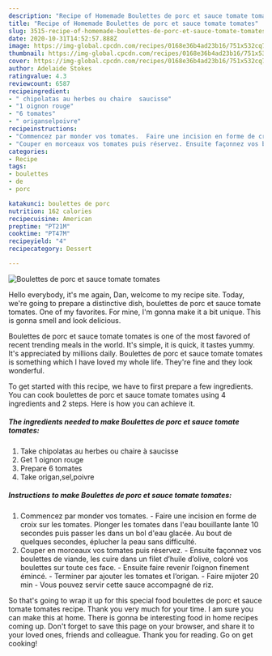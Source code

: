 ```yaml
---
description: "Recipe of Homemade Boulettes de porc et sauce tomate tomates"
title: "Recipe of Homemade Boulettes de porc et sauce tomate tomates"
slug: 3515-recipe-of-homemade-boulettes-de-porc-et-sauce-tomate-tomates
date: 2020-10-31T14:52:57.888Z
image: https://img-global.cpcdn.com/recipes/0168e36b4ad23b16/751x532cq70/boulettes-de-porc-et-sauce-tomate-tomates-photo-principale-de-la-recette.jpg
thumbnail: https://img-global.cpcdn.com/recipes/0168e36b4ad23b16/751x532cq70/boulettes-de-porc-et-sauce-tomate-tomates-photo-principale-de-la-recette.jpg
cover: https://img-global.cpcdn.com/recipes/0168e36b4ad23b16/751x532cq70/boulettes-de-porc-et-sauce-tomate-tomates-photo-principale-de-la-recette.jpg
author: Adelaide Stokes
ratingvalue: 4.3
reviewcount: 6587
recipeingredient:
- " chipolatas au herbes ou chaire  saucisse"
- "1 oignon rouge"
- "6 tomates"
- " origanselpoivre"
recipeinstructions:
- "Commencez par monder vos tomates.  Faire une incision en forme de croix sur les tomates. Plonger les tomates dans l&#39;eau bouillante lante 10 secondes puis passer les dans un bol d&#39;eau glacée. Au bout de quelques secondes, éplucher la peau sans difficulté."
- "Couper en morceaux vos tomates puis réservez. Ensuite façonnez vos boulettes de viande, les cuire dans un filet d’huile d’olive, coloré vos boulettes sur toute ces face.  Ensuite faire revenir l’oignon finement émincé. Terminer par ajouter les tomates et l’origan. Faire mijoter 20 min  Vous pouvez servir cette sauce accompagné de riz."
categories:
- Recipe
tags:
- boulettes
- de
- porc

katakunci: boulettes de porc 
nutrition: 162 calories
recipecuisine: American
preptime: "PT21M"
cooktime: "PT47M"
recipeyield: "4"
recipecategory: Dessert

---
```



![Boulettes de porc et sauce tomate tomates](https://img-global.cpcdn.com/recipes/0168e36b4ad23b16/751x532cq70/boulettes-de-porc-et-sauce-tomate-tomates-photo-principale-de-la-recette.jpg)

Hello everybody, it's me again, Dan, welcome to my recipe site. Today, we're going to prepare a distinctive dish, boulettes de porc et sauce tomate tomates. One of my favorites. For mine, I'm gonna make it a bit unique. This is gonna smell and look delicious.

Boulettes de porc et sauce tomate tomates is one of the most favored of recent trending meals in the world. It's simple, it is quick, it tastes yummy. It's appreciated by millions daily. Boulettes de porc et sauce tomate tomates is something which I have loved my whole life. They're fine and they look wonderful.




To get started with this recipe, we have to first prepare a few ingredients. You can cook boulettes de porc et sauce tomate tomates using 4 ingredients and 2 steps. Here is how you can achieve it.

<!--inarticleads1-->

##### The ingredients needed to make Boulettes de porc et sauce tomate tomates:

1. Take  chipolatas au herbes ou chaire à saucisse
1. Get 1 oignon rouge
1. Prepare 6 tomates
1. Take  origan,sel,poivre




<!--inarticleads2-->

##### Instructions to make Boulettes de porc et sauce tomate tomates:

1. Commencez par monder vos tomates.  - Faire une incision en forme de croix sur les tomates. Plonger les tomates dans l&#39;eau bouillante lante 10 secondes puis passer les dans un bol d&#39;eau glacée. Au bout de quelques secondes, éplucher la peau sans difficulté.
1. Couper en morceaux vos tomates puis réservez. - Ensuite façonnez vos boulettes de viande, les cuire dans un filet d’huile d’olive, coloré vos boulettes sur toute ces face.  - Ensuite faire revenir l’oignon finement émincé. - Terminer par ajouter les tomates et l’origan. - Faire mijoter 20 min  - Vous pouvez servir cette sauce accompagné de riz.




So that's going to wrap it up for this special food boulettes de porc et sauce tomate tomates recipe. Thank you very much for your time. I am sure you can make this at home. There is gonna be interesting food in home recipes coming up. Don't forget to save this page on your browser, and share it to your loved ones, friends and colleague. Thank you for reading. Go on get cooking!
